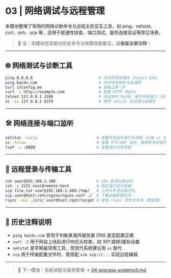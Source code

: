 # 03 | 网络调试与远程管理

本模块整理了常用的网络诊断命令与远程主机交互工具，如 ping、netstat、curl、ssh、scp 等，适用于联通性排查、端口测试、服务连接验证等常见场景。

> 📌 注：本模块包含部分历史命令与排障场景备注，请**保留全部注释**！

---

## 🌐 网络测试与诊断工具

```bash
ping 8.8.8.8                             # 测试外网连通性（Google DNS）
ping baidu.com                           # 测试域名解析与连通性
curl ifconfig.me                         # 查看公网 IP
curl -I http://example.com               # 查看 HTTP 响应头
telnet 127.0.0.1 3306                    # 测试本机 MySQL 是否开放端口（旧版）
nc -zv 127.0.0.1 6379                    # 使用 netcat 测试端口连通性
```

---

## 🛠️ 网络连接与端口监听

```bash
netstat -tunlp                          # 查看所有监听端口与进程（已被 ss 替代）
ss -tulwn                               # 查看 TCP/UDP 状态，推荐新系统使用
lsof -i :8080                           # 查看端口对应进程
```

---

## 🔐 远程登录与传输工具

```bash
ssh user@192.168.1.100                  # SSH 登录远程主机
ssh -p 2222 user@remote.host            # 指定端口进行连接
scp file.txt user@192.168.1.100:/tmp/   # 上传文件至远程主机
scp user@host:/etc/nginx/nginx.conf ./  # 下载远程配置文件
rsync -avz ./src/ user@host:/opt/target # 使用 rsync 同步文件夹（更高效）
```

---

## 🧠 历史注释说明

- `ping baidu.com` 曾用于判断某海外服务器 DNS 是否配置正确
- `curl -I` 用于网站上线前进行响应头检查，如 301 跳转/缓存设置
- `netstat` 是早期最常用工具，但现代系统建议用 `ss` 替代
- `scp` 用于传输配置文件时，曾搭配 `vim scp://...` 实现远程编辑

---

> 📁 下一模块：系统进程与服务管理 → [04-process-systemctl.md](./04-process-systemctl.md)
